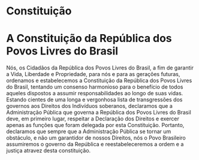 # Constituição
# A Constituição da República dos Povos Livres do Brasil

Nós, os Cidadãos da República dos Povos Livres do Brasil, a fim de garantir a Vida, Liberdade e Propriedade, para nós e para as gerações futuras, ordenamos e estabelecemos a Constituição da República dos Povos Livres do Brasil, tentando um consenso harmonioso para o benefício de todos aqueles dispostos a assumir responsabilidades ao longo de suas vidas. Estando cientes de uma longa e vergonhosa lista de transgressões dos governos aos Direitos dos Indivíduos soberanos, declaramos que a Administração Pública que governa a República dos Povos Livres do Brasil deve, em primeiro lugar, respeitar a Declaração dos Direitos e exercer apenas as funções que foram delegada por esta Constituição. Portanto, declaramos que sempre que a Administração Pública se tornar um obstáculo, e não um garantidor de nossos Direitos, nós o Povo Brasileiro assumiremos o governo da República e reestabeleceremos a ordem e a justiça atravez desta constituição.
